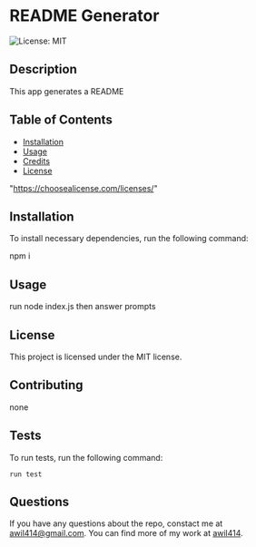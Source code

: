 # README Generator
![License: MIT](https://img.shields.io/badge/License-MIT-yellow.svg)

## Description
This app generates a README

## Table of Contents
* [Installation](#Installation)
* [Usage](#Usage)
* [Credits](#Credits)
* [License](#License)

 "https://choosealicense.com/licenses/" 


## Installation
To install necessary dependencies, run the following command:



npm i



## Usage
run node index.js then answer prompts

## License
      
  This project is licensed under the MIT license.

## Contributing
none

## Tests

To run tests, run the following command:

```
run test
```

## Questions

If you have any questions about the repo, constact me at awil414@gmail.com. 
You can find more of my work at [awil414](https://github.com/awil414/).